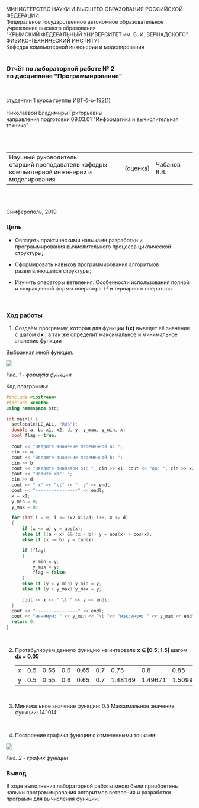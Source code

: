 МИНИСТЕРСТВО НАУКИ  И ВЫСШЕГО ОБРАЗОВАНИЯ РОССИЙСКОЙ ФЕДЕРАЦИИ  
Федеральное государственное автономное образовательное учреждение высшего образования  
"КРЫМСКИЙ ФЕДЕРАЛЬНЫЙ УНИВЕРСИТЕТ им. В. И. ВЕРНАДСКОГО"  
ФИЗИКО-ТЕХНИЧЕСКИЙ ИНСТИТУТ  
Кафедра компьютерной инженерии и моделирования
<br/><br/>
### Отчёт по лабораторной работе № 2<br/> по дисциплине "Программирование"
<br/>

студентки 1 курса группы ИВТ-б-о-192(1)  
<br/>Николаевой Владимиры Григорьевны
<br/>направления подготовки 09.03.01 "Информатика и вычислительная техника" 

<br/><br/>
<table>
<tr><td>Научный руководитель<br/> старший преподаватель кафедры<br/> компьютерной инженерии и моделирования</td>
<td>(оценка)</td>
<td>Чабанов В.В.</td>
</tr>
</table>
<br/><br/>

Симферополь, 2019

### Цель
* Овладеть практическими навыками разработки и программирования вычислительного процесса циклической структуры;

* Сформировать навыков программирования алгоритмов разветвляющейся структуры;

* Изучить операторы ветвления. Особенности использования полной и сокращенной формы оператора `if` и тернарного оператора.

<br/>

### Ход работы

1. Создаём программу, которая для функции **f(x)** выведет её значение с шагом **dx** , а так же определит максимальное и минимальное значение функции 

   

  Выбранная мной функция:

  ![](img/formula.png)
  
  *Рис. 1 - формула функции*

  

   Код программы:

  ```cpp
#include <iostream>
#include <cmath>
using namespace std;

int main() {
	setlocale(LC_ALL, "RUS");
	double a, b, x1, x2, d, y, y_max, y_min, x;
	bool flag = true;
   
	cout << "Введите значение переменной а: ";
	cin >> a;
	cout << "Введите значение переменной b: ";
	cin >> b;
	cout << "Введите диапазон от: "; cin >> x1; cout << "до: "; cin >> x2;
	cout << "Ведите шаг: ";
	cin >> d;
	cout << " x" << "\t" << "  y" << endl;
	cout << "----------------" << endl;
	x = x1;
	y_min = 0;
	y_max = 0;

	for (int i = 0; i <= (x2-x1)/d; i++, x += d) 
	{
		if (x <= a) y = abs(x);
		else if ((a < x) && (x < b)) y = abs(x) + cos(x);
		else if (x >= b) y = tan(x);

		if (flag) 
		{
			y_min = y;
			y_max = y;
			flag = false;
		}
		else if (y < y_min) y_min = y;
		else if (y > y_max) y_max = y;

		cout << x << " \t " << y << endl;
	}
	cout << "----------------" << endl;
	cout << "минимум: " << y_min << "\t "<< "максимум: " << y_max << endl;
	return 0;
}
  ```

  <br/>

2. Протабулируем данную функцию на интервале **x ∈ [0.5; 1.5]** шагом **dx = 0.05**

   <table>
   <tr><td> x </td>
   <td>0.5</td><td>0.55</td><td>0.6</td><td>0.65</td><td>0.7</td><td>0.75</td><td>0.8</td><td>0.85</td><td>0.9</td><td>0.95</td><td>1</td><td>1.05</td><td>1.1</td><td>1.15</td><td>1.2</td><td>1.25</td><td>1.3</td><td>1.35</td><td>1.4</td><td>1.45</td><td>1.5</td>
   </tr>
   <tr><td> y </td>
   <td>0.5</td><td>0.55</td><td>0.6</td><td>0.65</td><td>0.7</td><td>1.48169</td><td>1.49671</td><td>1.50998</td><td>1.52161</td><td>1.53168</td><td>1.5403</td><td>1.54757</td><td>1.5536</td><td>1.55849</td><td>2.57215</td><td>3.00957</td><td>3.6021</td><td>4.45522</td><td>5.79788</td><td>8.23809</td><td>14.1014</td></tr>
   </table>

   <br/>

3. Минимальное значение функции: 0.5
    Максимальное значение функции: 14.1014

  <br/>

4. Построение графика функции с отмеченными точками:

  ![](img/1.PNG)

  *Рис. 2 - график функции*
  <br/>

### Вывод
В ходе выполнения лабораторной работы мною были приобретены навыки программирования алгоритмов ветвления и разработки программ для вычисления функции.
